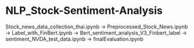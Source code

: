 # NLP_Stock-Sentiment-Analysis
Stock_news_data_collection_thai.ipynb -> Preprocessed_Stock_News.ipynb -> Label_with_FinBert.ipynb -> Bert_sentiment_analysis_V3_Finbert_label -> sentiment_NVDA_test_data.ipynb -> finalEvaluation.ipynb